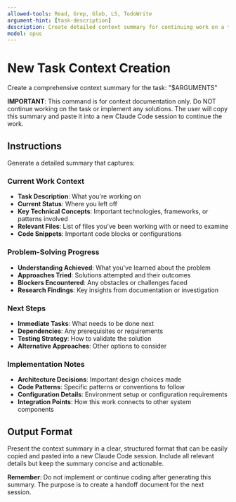 ```yaml
---
allowed-tools: Read, Grep, Glob, LS, TodoWrite
argument-hint: [task-description]
description: Create detailed context summary for continuing work on a task
model: opus
---
```


# New Task Context Creation

Create a comprehensive context summary for the task: "$ARGUMENTS"

**IMPORTANT**: This command is for context documentation only. Do NOT continue working on the task or implement any solutions. The user will copy this summary and paste it into a new Claude Code session to continue the work.

## Instructions

Generate a detailed summary that captures:

### Current Work Context
- **Task Description**: What you're working on
- **Current Status**: Where you left off
- **Key Technical Concepts**: Important technologies, frameworks, or patterns involved
- **Relevant Files**: List of files you've been working with or need to examine
- **Code Snippets**: Important code blocks or configurations

### Problem-Solving Progress
- **Understanding Achieved**: What you've learned about the problem
- **Approaches Tried**: Solutions attempted and their outcomes
- **Blockers Encountered**: Any obstacles or challenges faced
- **Research Findings**: Key insights from documentation or investigation

### Next Steps
- **Immediate Tasks**: What needs to be done next
- **Dependencies**: Any prerequisites or requirements
- **Testing Strategy**: How to validate the solution
- **Alternative Approaches**: Other options to consider

### Implementation Notes
- **Architecture Decisions**: Important design choices made
- **Code Patterns**: Specific patterns or conventions to follow
- **Configuration Details**: Environment setup or configuration requirements
- **Integration Points**: How this work connects to other system components

## Output Format

Present the context summary in a clear, structured format that can be easily copied and pasted into a new Claude Code session. Include all relevant details but keep the summary concise and actionable.

**Remember**: Do not implement or continue coding after generating this summary. The purpose is to create a handoff document for the next session.
